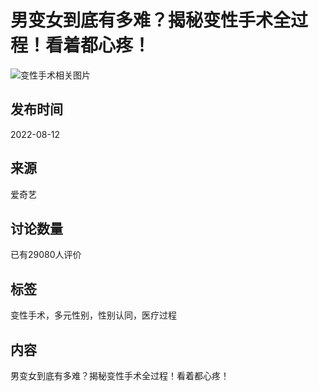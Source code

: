 # 男变女到底有多难？揭秘变性手术全过程！看着都心疼！

![变性手术相关图片](//pic4.iqiyipic.com/image/20220812/f5/59/v_168800792_m_601.jpg)

## 发布时间
2022-08-12

## 来源
爱奇艺

## 讨论数量
已有29080人评价

## 标签
变性手术，多元性别，性别认同，医疗过程

## 内容
男变女到底有多难？揭秘变性手术全过程！看着都心疼！